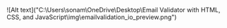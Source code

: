 ![Alt text]("C:\Users\sonam\OneDrive\Desktop\Email Validator with HTML, CSS, and JavaScript\img\emailvalidation_io_preview.png")
